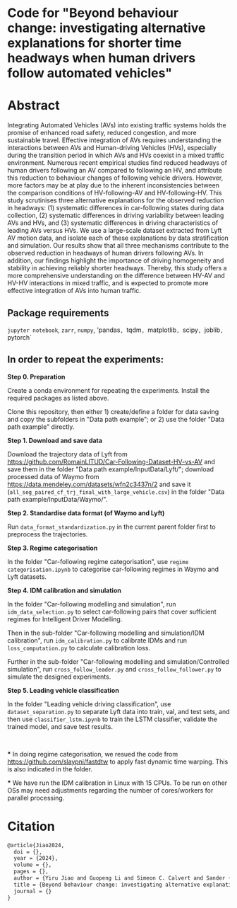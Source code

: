 # Code for "Beyond behaviour change: investigating alternative explanations for shorter time headways when human drivers follow automated vehicles"

# Abstract
Integrating Automated Vehicles (AVs) into existing traffic systems holds the promise of enhanced road safety, reduced congestion, and more sustainable travel. Effective integration of AVs requires understanding the interactions between AVs and Human-driving Vehicles (HVs), especially during the transition period in which AVs and HVs coexist in a mixed traffic environment. Numerous recent empirical studies find reduced headways of human drivers following an AV compared to following an HV, and attribute this reduction to behaviour changes of following vehicle drivers. However, more factors may be at play due to the inherent inconsistencies between the comparison conditions of HV-following-AV and HV-following-HV. This study scrutinises three alternative explanations for the observed reduction in headways: (1) systematic differences in car-following states during data collection, (2) systematic differences in driving variability between leading AVs and HVs, and (3) systematic differences in driving characteristics of leading AVs versus HVs. We use a large-scale dataset extracted from Lyft AV motion data, and isolate each of these explanations by data stratification and simulation. Our results show that all three mechanisms contribute to the observed reduction in headways of human drivers following AVs. In addition, our findings highlight the importance of driving homogeneity and stability in achieving reliably shorter headways. Thereby, this study offers a more comprehensive understanding on the difference between HV-AV and HV-HV interactions in mixed traffic, and is expected to promote more effective integration of AVs into human traffic.

## Package requirements
`jupyter notebook`, `zarr`, `numpy`, 'pandas`, `tqdm`, `matplotlib`, `scipy`, `joblib`, `pytorch`

## In order to repeat the experiments:

__Step 0. Preparation__

Create a conda environment for repeating the experiments. Install the required packages as listed above.

Clone this repository, then either 1) create/define a folder for data saving and copy the subfolders in "Data path example"; or 2) use the folder "Data path example" directly.

__Step 1. Download and save data__

Download the trajectory data of Lyft from <https://github.com/RomainLITUD/Car-Following-Dataset-HV-vs-AV> and save them in the folder "Data path example/InputData/Lyft/"; download processed data of Waymo from <https://data.mendeley.com/datasets/wfn2c3437n/2> and save it (`all_seg_paired_cf_trj_final_with_large_vehicle.csv`) in the folder "Data path example/InputData/Waymo/".

__Step 2. Standardise data format (of Waymo and Lyft)__ 

Run `data_format_standardization.py` in the current parent folder first to preprocess the trajectories.

__Step 3. Regime categorisation__ 

In the folder "Car-following regime categorisation", use `regime categorisation.ipynb` to categorise car-following regimes in Waymo and Lyft datasets.

__Step 4. IDM calibration and simulation__ 

In the folder "Car-following modelling and simulation", run `idm_data_selection.py` to select car-following pairs that cover sufficient regimes for Intelligent Driver Modelling.

Then in the sub-folder "Car-following modelling and simulation/IDM calibration", run `idm_calibration.py` to calibrate IDMs and run `loss_computation.py` to calculate calibration loss.

Further in the sub-folder "Car-following modelling and simulation/Controlled simulation", run `cross_follow_leader.py` and `cross_follow_follower.py` to simulate the designed experiments.

__Step 5. Leading vehicle classification__ 

In the folder "Leading vehicle driving classification", use `dataset_separation.py` to separate Lyft data into train, val, and test sets, and then use `classifier_lstm.ipynb` to train the LSTM classifier, validate the trained model, and save test results.

<br />

__*__ In doing regime categorisation, we resued the code from <https://github.com/slaypni/fastdtw> to apply fast dynamic time warping. This is also indicated in the folder.

__*__ We have run the IDM calibration in Linux with 15 CPUs. To be run on other OSs may need adjustments regarding the number of cores/workers for parallel processing.


# Citation
````latex
@article{Jiao2024,
  doi = {},
  year = {2024},
  volume = {},
  pages = {},
  author = {Yiru Jiao and Guopeng Li and Simeon C. Calvert and Sander {van Cranenburgh} and Hans {van Lint}},
  title = {Beyond behaviour change: investigating alternative explanations for shorter time headways when human drivers follow automated vehicles},
  journal = {}
}
````
